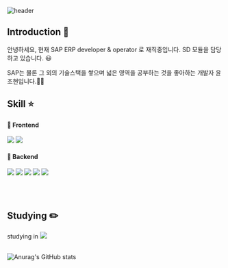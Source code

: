 
<!-- 헤더 -->
![header](https://capsule-render.vercel.app/api?type=slice&color=auto&height=200&section=header&text=Welcome!&desc=I'm%20Yoon%20Johyun&fontSize=60&rotate=14&fontAlignY=27&fontAlign=75&descAlignY=43&descAlign=80&&animation=twinkling)
<div align=left>


<!--소개-->

## Introduction :raised_hands:
 안녕하세요, 현재 SAP ERP developer & operator 로 재직중입니다. SD 모듈을 담당하고 있습니다. 😃
 
 SAP는 물론 그 외의 기술스택을 쌓으며 넓은 영역을 공부하는 것을 좋아하는 개발자 윤조현입니다.👩‍💻
 
 <!--기술스택-->
  ## Skill :star:
 
  #### 📌 Frontend
  <img src="https://img.shields.io/badge/Javascript-F7DF1E?style=flat&logo=Javascript&logoColor=white"/>
  <img src="https://img.shields.io/badge/Node.js-339933?style=flat&logo=Node.js&logoColor=white"/>
 
 
  <br/>
 
  #### 📌 Backend
  <img src="https://img.shields.io/badge/SAP-0FAAFF?style=flat&logo=SAP&logoColor=white"/>
  <img src="https://img.shields.io/badge/ABAP-C8B9CC?style=flat&logo=SAP&logoColor=white"/>
  <img src="https://img.shields.io/badge/Python-3776AB?style=flat&logo=python&logoColor=white"/>
  <img src="https://img.shields.io/badge/C-A8B9CC?style=flat&logo=C&logoColor=white"/>
  <img src="https://img.shields.io/badge/MYSQL-005C84?style=flat&logo=MYSQL&logoColor=white"/>

  <br/>
  <!--언어 및 툴-->

<br/><br/>
  
 <!--공부중 -->
 
  ## Studying :pencil2: 
 
  studying in <img src="https://img.shields.io/badge/42-000000?style=flat&logo=42&logoColor=white"/>
 <br/>
 <br/>
  

 
</div>

![Anurag's GitHub stats](https://github-readme-stats.vercel.app/api?username=porory415&show_icons=true&theme=radical)

